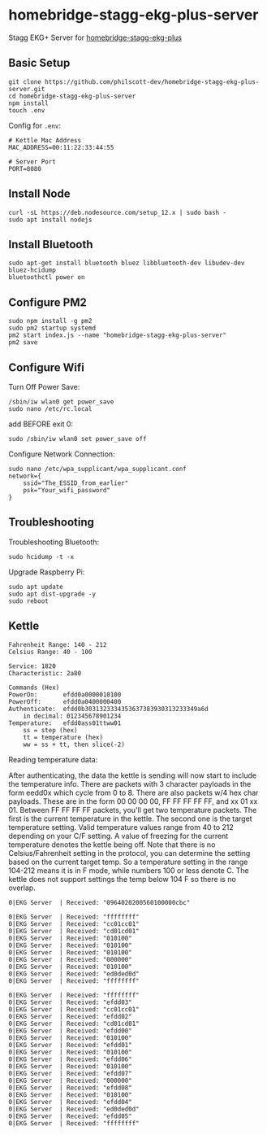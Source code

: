 # homebridge-stagg-ekg-plus-server
Stagg EKG+ Server for [homebridge-stagg-ekg-plus](https://www.npmjs.com/package/homebridge-stagg-ekg-plus)

## Basic Setup
```
git clone https://github.com/philscott-dev/homebridge-stagg-ekg-plus-server.git
cd homebridge-stagg-ekg-plus-server
npm install
touch .env
```

Config for `.env`:
```
# Kettle Mac Address
MAC_ADDRESS=00:11:22:33:44:55

# Server Port
PORT=8080
```

## Install Node
```
curl -sL https://deb.nodesource.com/setup_12.x | sudo bash -
sudo apt install nodejs
```

## Install Bluetooth
```
sudo apt-get install bluetooth bluez libbluetooth-dev libudev-dev bluez-hcidump
bluetoothctl power on
```

## Configure PM2
```
sudo npm install -g pm2
sudo pm2 startup systemd
pm2 start index.js --name "homebridge-stagg-ekg-plus-server"
pm2 save
```

## Configure Wifi
Turn Off Power Save:
```
/sbin/iw wlan0 get power_save
sudo nano /etc/rc.local
```

add BEFORE exit 0:
```
sudo /sbin/iw wlan0 set power_save off 
```

Configure Network Connection:
```
sudo nano /etc/wpa_supplicant/wpa_supplicant.conf
network={
    ssid="The_ESSID_from_earlier"
    psk="Your_wifi_password"
}
```

## Troubleshooting
Troubleshooting Bluetooth:
```
sudo hcidump -t -x
```

Upgrade Raspberry Pi:
```
sudo apt update
sudo apt dist-upgrade -y
sudo reboot
```

## Kettle
```
Fahrenheit Range: 140 - 212
Celsius Range: 40 - 100 
```

```
Service: 1820
Characteristic: 2a80
```

```
Commands (Hex)
PowerOn:       efdd0a0000010100
PowerOff:      efdd0a0400000400
Authenticate:  efdd0b3031323334353637383930313233349a6d 
    in decimal: 012345678901234
Temperature:   efdd0ass01ttww01
    ss = step (hex)
    tt = temperature (hex)
    ww = ss + tt, then slice(-2)
```

Reading temperature data:

After authenticating, the data the kettle is sending will now start to include the temperature info.
There are packets with 3 character payloads in the form eedd0x which cycle from 0 to 8.
There are also packets w/4 hex char payloads. These are in the form 00 00 00 00, FF FF FF FF FF, and xx 01 xx 01.
Between FF FF FF FF packets, you'll get two temperature packets. The first is the current temperature in the kettle. The second one is the target temperature setting.
Valid temperature values range from 40 to 212 depending on your C/F setting. A value of freezing for the current temperature denotes the kettle being off.
Note that there is no Celsius/Fahrenheit setting in the protocol, you can determine the setting based on the current target temp. So a temperature setting in the range 104-212 means it is in F mode, while numbers 100 or less denote C. The kettle does not support settings the temp below 104 F so there is no overlap.


```
0|EKG Server  | Received: "0964020200560100000cbc"

0|EKG Server  | Received: "ffffffff"
0|EKG Server  | Received: "cc01cc01"
0|EKG Server  | Received: "cd01cd01"
0|EKG Server  | Received: "010100"
0|EKG Server  | Received: "010100"
0|EKG Server  | Received: "010100"
0|EKG Server  | Received: "000000"
0|EKG Server  | Received: "010100"
0|EKG Server  | Received: "ed0ded0d"
0|EKG Server  | Received: "ffffffff"

0|EKG Server  | Received: "ffffffff"
0|EKG Server  | Received: "efdd03"
0|EKG Server  | Received: "cc01cc01"
0|EKG Server  | Received: "efdd02"
0|EKG Server  | Received: "cd01cd01"
0|EKG Server  | Received: "efdd00"
0|EKG Server  | Received: "010100"
0|EKG Server  | Received: "efdd01"
0|EKG Server  | Received: "010100"
0|EKG Server  | Received: "efdd06"
0|EKG Server  | Received: "010100"
0|EKG Server  | Received: "efdd07"
0|EKG Server  | Received: "000000"
0|EKG Server  | Received: "efdd08"
0|EKG Server  | Received: "010100"
0|EKG Server  | Received: "efdd04"
0|EKG Server  | Received: "ed0ded0d"
0|EKG Server  | Received: "efdd05"
0|EKG Server  | Received: "ffffffff"
```
